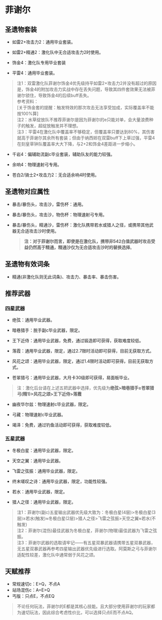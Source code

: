 # 菲谢尔

## 圣遗物套装  

- 如雷2+攻击力2：通用毕业套装。  

- 如雷2+精通2：激化队中无合适攻击力2时使用。  

- 饰金4：激化队专用毕业套装  

- 平雷4：通用毕业套装。  

> 注1：双雷激化队菲谢尔饰金4优先级持平如雷2+攻击力2并没有超过的原因是，饰金4的附加攻击力实战中存在丢失问题，导致其四件套效果无法被菲谢尔锁住，导致饰金4的后续buff丢失。  
> 参考资料：  
> [关于饰金套的提醒：触发特效的那次攻击无法享受加成，实际覆盖率不能按100%算]  
> 注2：水草绽放队不推荐菲谢尔是因为菲谢尔的e只能对单，会大量浪费种子的触发，超绽放触发并不理想。  
> 注3：平雷4在激化队中覆盖率不够稳定，但覆盖率只要达到80%，其伤害就高于菲谢尔其余所有套装；但由于纳西妲在双雷buff下上草过强，平雷4在刻皇草钟队覆盖率大大下降，与2+2和饰金4差距进一步缩小。  

- 千岩4：偏辅助流副c毕业套装，辅助队友的能力较强。  

- 余响4：物理速射弓专用。  

- 苍白2/骑士2+攻击力2：无合适余响4时使用。  

## 圣遗物对应属性  

- 暴击/暴伤头，攻击沙，雷伤杯：通用。  

- 暴击/暴伤头，攻击沙，物伤杯：物理速射弓专用。  

- 暴击/暴伤头，精通沙，雷伤杯：激化队携带若水或猎人之径，或携带其他武器无合适攻击沙时使用。  

  > **注：对于菲谢尔而言，即使是在激化队，携带非542白值武器时攻击受益仍然高于精通，精通沙仅为无合适攻击沙时的替换选择**。  

## 圣遗物有效词条  

- 精通(非激化队则无此词条)、攻击力、暴击率、暴击伤害。  

## 推荐武器  

### 四星武器  

- 绝弦：通用毕业武器。  

- 暗巷猎手：脱手副c毕业武器，限定。  

- 王下近侍：通用毕业武器，免费，通过锻造即可获得，获取难度较低。  

- 落霞：通用毕业武器，限定，通过2.7限时活动即可获得，目前无获取方式。  

- 风花之颂：通用毕业武器，限定，通过1.4限时活动即可获得，目前无获取方式。  

- 苍翠猎弓：通用毕业武器，大月卡30级即可获得，易面板毕业。  

> 注：激化后台请在上述五把武器中选择，优先级为**绝弦>暗巷猎手≥苍翠猎弓(精1)>风花之颂>王下近侍>落霞**  

- 幽夜华尔兹：物理速射c毕业武器，限定。  

- 弓藏：物理速射c毕业武器。  

- 竭泽：免费，通过钓鱼活动即可获得，获取难度较低。  

### 五星武器  

- 冬极白星：通用毕业武器，限定。  

- 天空之翼：通用毕业武器。  

- 飞雷之弦振：通用毕业武器，限定。  

- 终末嗟叹之诗：通用毕业武器，限定，功能性较强。  

- 若水：通用毕业武器，限定。  

- 猎人之径：通用毕业武器，限定。  

> 注1：菲谢尔(副c)五星输出武器优先级大致为：冬极白星(4层)>冬极白星(3层)≥若水(触发)≈冬极白星(2层)>猎人之径>飞雷之弦振>天空之翼≈若水(不触发)  
> 注2：菲谢尔(混伤)最佳武器为冬极白星，菲谢尔(物理)最佳武器为飞雷之弦振。  
> 注3：菲谢尔武器的选取请牢记——有五星双暴武器请携带五星双暴武器，无五星双暴武器再参考四星输出武器优先级进行选取。阿莫斯之弓与菲谢尔适配性较差，激化队中通常弱于风花之颂。

## 天赋推荐  

- 常规速切c：E>Q，不点A  
- 站场混伤c：A=E>Q  
- 丐版：只点E，不点EQ  

> 不论任何玩法，菲谢尔的E都是其核心技能。且大部分使用菲谢尔的玩家都为速切玩法，因此综合考虑性价比，可以选择只点E而不点AQ。  
